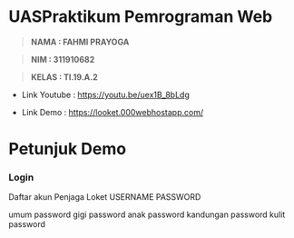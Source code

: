 # UASPraktikum Pemrograman Web

> **NAMA  : FAHMI PRAYOGA**

> **NIM   : 311910682**

> **KELAS : TI.19.A.2**


- Link Youtube  : https://youtu.be/uex1B_8bLdg

- Link Demo     : https://looket.000webhostapp.com/

# Petunjuk Demo
### Login
Daftar akun Penjaga Loket
USERNAME  PASSWORD

umum      password
gigi      password
anak      password
kandungan password
kulit     password
